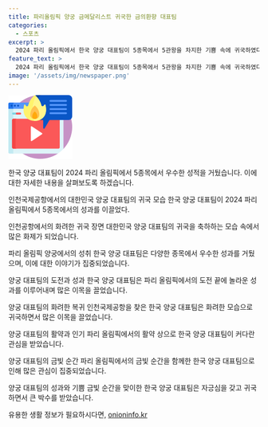 ```yaml
---
title: 파리올림픽 양궁 금메달리스트 귀국한 금의환향 대표팀
categories:
  - 스포츠
excerpt: >
  2024 파리 올림픽에서 한국 양궁 대표팀이 5종목에서 5관왕을 차지한 기쁨 속에 귀국하였다. 김우진, 이우석, 김제덕, 남수현, 임시현, 전훈영 선수들은 금메달을 차지하며 인천공항을 통해 귀국했다. 이들은 각각의 랭킹에서 뛰어나게 경기를 펼쳐 성과를 올렸고, 남자 단체전에서는 3연패, 여자 단체전에서는 10연패를 달성하며 역사에 길이 남았다. 또한, 남녀 혼성 단체전에서도 금메달을 획득하며 대한민국 양궁의 힘을 과시했다.
feature_text: >
  2024 파리 올림픽에서 한국 양궁 대표팀이 5종목에서 5관왕을 차지한 기쁨 속에 귀국하였다. 김우진, 이우석, 김제덕, 남수현, 임시현, 전훈영 선수들은 금메달을 차지하며 인천공항을 통해 귀국했다. 이들은 각각의 랭킹에서 뛰어나게 경기를 펼쳐 성과를 올렸고, 남자 단체전에서는 3연패, 여자 단체전에서는 10연패를 달성하며 역사에 길이 남았다. 또한, 남녀 혼성 단체전에서도 금메달을 획득하며 대한민국 양궁의 힘을 과시했다.
image: '/assets/img/newspaper.png'
---
```


<p><img src="/assets/img/news.png" alt="rentncar 속보" /></p>

<p>한국 양궁 대표팀이 2024 파리 올림픽에서 5종목에서 우수한 성적을 거뒀습니다. 이에 대한 자세한 내용을 살펴보도록 하겠습니다.</p>

<p>인천국제공항에서의 대한민국 양궁 대표팀의 귀국 모습
한국 양궁 대표팀이 2024 파리 올림픽에서 5종목에서의 성과를 이끌었다.</p>

<p>인천공항에서의 화려한 귀국 장면
대한민국 양궁 대표팀의 귀국을 축하하는 모습 속에서 많은 화제가 되었습니다.</p>

<p>파리 올림픽 양궁에서의 성취
한국 양궁 대표팀은 다양한 종목에서 우수한 성과를 거뒀으며, 이에 대한 이야기가 집중되었습니다.</p>

<p>양궁 대표팀의 도전과 성과
한국 양궁 대표팀은 파리 올림픽에서의 도전 끝에 놀라운 성과를 이루어내며 많은 이목을 끌었습니다.</p>

<p>양궁 대표팀의 화려한 복귀
인천국제공항을 찾은 한국 양궁 대표팀은 화려한 모습으로 귀국하면서 많은 이목을 끌었습니다.</p>

<p>양궁 대표팀의 활약과 인기
파리 올림픽에서의 활약 상으로 한국 양궁 대표팀이 커다란 관심을 받았습니다.</p>

<p>양궁 대표팀의 금빛 순간
파리 올림픽에서의 금빛 순간을 함께한 한국 양궁 대표팀으로 인해 많은 관심이 집중되었습니다.</p>

<p>양궁 대표팀의 성과와 기쁨
금빛 순간을 맞이한 한국 양궁 대표팀은 자긍심을 갖고 귀국하면서 큰 박수를 받았습니다.</p>
유용한 생활 정보가 필요하시다면, <a href="https://onioninfo.kr" rel="dofollow">onioninfo.kr</a>


